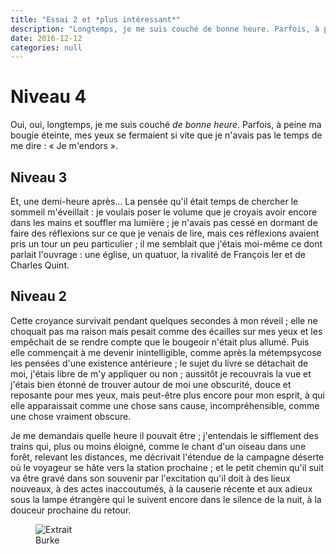 ```yaml
---
title: "Essai 2 et *plus intéressant*"
description: "Longtemps, je me suis couché de bonne heure. Parfois, à peine ma bougie éteinte, mes yeux se fermaient si vite que je n’avais pas le temps de me dire\_: «&nbsp;Je m’endors.&nbsp;»"
date: 2016-12-12
categories: null
---
```


# Niveau 4

Oui, oui, longtemps, je me suis couché _de bonne heure_. Parfois, à peine ma bougie éteinte, mes yeux se fermaient si vite que je n'avais pas le temps de me dire : « Je m'endors ».

## Niveau 3

Et, une demi-heure après... La pensée qu'il était temps de chercher le sommeil m'éveillait : je voulais poser le volume que je croyais avoir encore dans les mains et souffler ma lumière ; je n'avais pas cessé en dormant de faire des réflexions sur ce que je venais de lire, mais ces réflexions avaient pris un tour un peu particulier ; il me semblait que j'étais moi-même ce dont parlait l'ouvrage : une église, un quatuor, la rivalité de François Ier et de Charles Quint.

## Niveau 2

Cette croyance survivait pendant quelques secondes à mon réveil ; elle ne choquait pas ma raison mais pesait comme des écailles sur mes yeux et les empêchait de se rendre compte que le bougeoir n'était plus allumé. Puis elle commençait à me devenir inintelligible, comme après la métempsycose les pensées d'une existence antérieure ; le sujet du livre se détachait de moi, j'étais libre de m'y appliquer ou non ; aussitôt je recouvrais la vue et j'étais bien étonné de trouver autour de moi une obscurité, douce et reposante pour mes yeux, mais peut-être plus encore pour mon esprit, à qui elle apparaissait comme une chose sans cause, incompréhensible, comme une chose vraiment obscure.

Je me demandais quelle heure il pouvait être ; j'entendais le sifflement des trains qui, plus ou moins éloigné, comme le chant d'un oiseau dans une forêt, relevant les distances, me décrivait l'étendue de la campagne déserte où le voyageur se hâte vers la station prochaine ; et le petit chemin qu'il suit va être gravé dans son souvenir par l'excitation qu'il doit à des lieux nouveaux, à des actes inaccoutumés, à la causerie récente et aux adieux sous la lampe étrangère qui le suivent encore dans le silence de la nuit, à la douceur prochaine du retour.

<figure>
    <img src="/images/IMG_0175.PNG" alt="Extrait">
    <figcaption>Burke</figcaption>
</figure>
